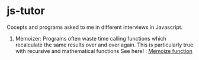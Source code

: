 # js-tutor

Cocepts and programs asked to me in different interviews in Javascript.
1. Memoizer: Programs often waste time calling functions which recalculate the same results over and over again. This is particularly true with recursive and mathematical functions
See here! : [Memoize function](https://github.com/miheermalhotra/js-tutor/blob/main/javaScript/memoize.js)  
